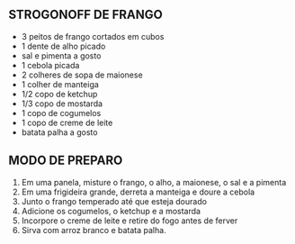 ## STROGONOFF DE FRANGO

* 3 peitos de frango cortados em cubos
* 1 dente de alho picado
* sal e pimenta a gosto
* 1 cebola picada
* 2 colheres de sopa de maionese
* 1 colher de manteiga
* 1/2 copo de ketchup
* 1/3 copo de mostarda
* 1 copo  de cogumelos
* 1 copo de creme de leite
* batata palha a gosto



## MODO DE PREPARO

1. Em uma panela, misture o frango, o alho, a maionese, o sal e a pimenta
2. Em uma frigideira grande, derreta a manteiga e doure a cebola
3.  Junto o frango temperado até que esteja dourado
4.  Adicione os cogumelos, o ketchup e a mostarda
5.  Incorpore o creme de leite e retire do fogo antes de ferver
6.  Sirva com arroz branco e batata palha.